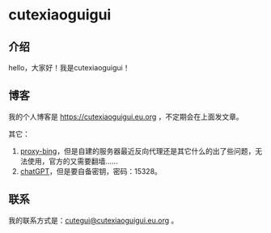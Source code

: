 # cutexiaoguigui

## 介绍

hello，大家好！我是cutexiaoguigui！

## 博客

我的个人博客是 https://cutexiaoguigui.eu.org ，不定期会在上面发文章。

其它：

1. [proxy-bing](https://bing.cutexiaoguigui.eu.org)，但是自建的服务器最近反向代理还是其它什么的出了些问题，无法使用，官方的又需要翻墙……
2. [chatGPT](chatgpt.cutexiaoguigui.eu.org)，但是要自备密钥，密码：15328。

## 联系

我的联系方式是：cutegui@cutexiaoguigui.eu.org 。
